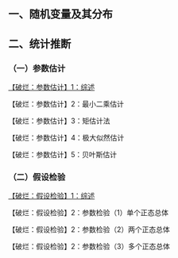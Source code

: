 
## 一、随机变量及其分布


## 二、统计推断

### （一）参数估计

[【破烂：参数估计】1：综述](m-e/【破烂：参数估计】1：综述.md)

【破烂：参数估计】2：最小二乘估计

【破烂：参数估计】3：矩估计法

【破烂：参数估计】4：极大似然估计

【破烂：参数估计】5：贝叶斯估计

### （二）假设检验

[【破烂：假设检验】1：综述](m-e/【破烂：假设检验】1：综述)

【破烂：假设检验】2：参数检验（1）单个正态总体

【破烂：假设检验】2：参数检验（2）两个正态总体

【破烂：假设检验】2：参数检验（3）多个正态总体